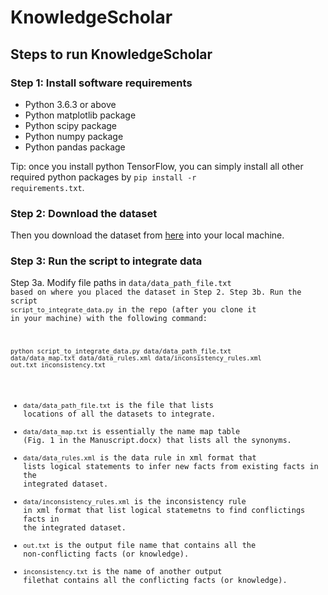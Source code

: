 # KnowledgeScholar

## Steps to run KnowledgeScholar
### Step 1: Install software requirements
* Python 3.6.3 or above
* Python matplotlib package
* Python scipy package
* Python numpy package
* Python pandas package

Tip: once you install python TensorFlow, you can simply install all other required python packages by
<code>pip install -r requirements.txt</code>.

### Step 2: Download the dataset
Then you download the dataset from [here](https://www.dropbox.com/sh/h6kgo1nwjovh6j4/AACvGqeuPPEr9rTfNbfzMdqpa?dl=0) into your local machine.

### Step 3: Run the script to integrate data
Step 3a. Modify file paths in <code>data/data_path_file.txt</cod> based on where you placed the dataset in Step 2. 
Step 3b. Run the script <code>script_to_integrate_data.py</code> in the repo (after you clone it in your machine) with the following command:

<code>python script_to_integrate_data.py data/data_path_file.txt data/data_map.txt data/data_rules.xml data/inconsistency_rules.xml out.txt inconsistency.txt</code>

* <code>data/data_path_file.txt</code> is the file that lists locations of all the datasets to integrate.
* <code>data/data_map.txt</code> is essentially the name map table (Fig. 1 in the Manuscript.docx) that lists all the synonyms.
* <code>data/data_rules.xml</code> is the data rule in xml format that lists logical statements to infer new facts from existing facts in the integrated dataset.
* <code>data/inconsistency_rules.xml</code> is the inconsistency rule in xml format that list logical statemetns to find conflictings facts in the integrated dataset.
* <code>out.txt</code> is the output file name that contains all the non-conflicting facts (or knowledge).
* <code>inconsistency.txt</code> is the name of another output filethat contains all the conflicting facts (or knowledge).
